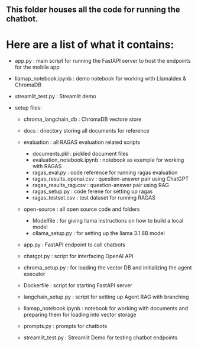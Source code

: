 ## This folder houses all the code for running the chatbot.

# Here are a list of what it contains:
- app.py : main script for running the FastAPI server to host the endpoints for the mobile app
- llamap_notebook.ipynb : demo notebook for working with LlamaIdex & ChromaDB
- streamlit_test.py : Streamlit demo

- setup files:
    - chroma_langchain_db : ChromaDB vectore store
    - docs : directory storing all documents for reference
    - evaluation : all RAGAS evaluation related scripts
        - documents.pkl : pickled document files
        - evaluation_notebook.ipynb : notebook as example for working with RAGAS
        - ragas_eval.py : code reference for running ragas evaluation
        - ragas_results_openai.csv : question-answer pair using ChatGPT
        - ragas_results_rag.csv : question-answer pair using RAG
        - ragas_setup.py : code ferene for setting up ragas
        - ragas_testset.csv : test dataset for running RAGAS
    - open-source : all open source code and folders
        - Modelfile : for giving llama instructions on how to build a local model
        - ollama_setup.py : for setting up the llama 3.1 8B model

    - app.py : FastAPI endpoint to call chatbots
    - chatgpt.py : script for interfacing OpenAI API
    - chroma_setup.py : for loading the vector DB and initializing the agent executor
    - Dockerfile : script for starting FastAPI server
    - langchain_setup.py : script for setting up Agent RAG with branching
    - llamap_notebook.ipynb : notebook for working with documents and preparing them for loading into vector storage
    - prompts.py : prompts for chatbots
    - streamlit_test.py : Streamlit Demo for testing chatbot endpoints

